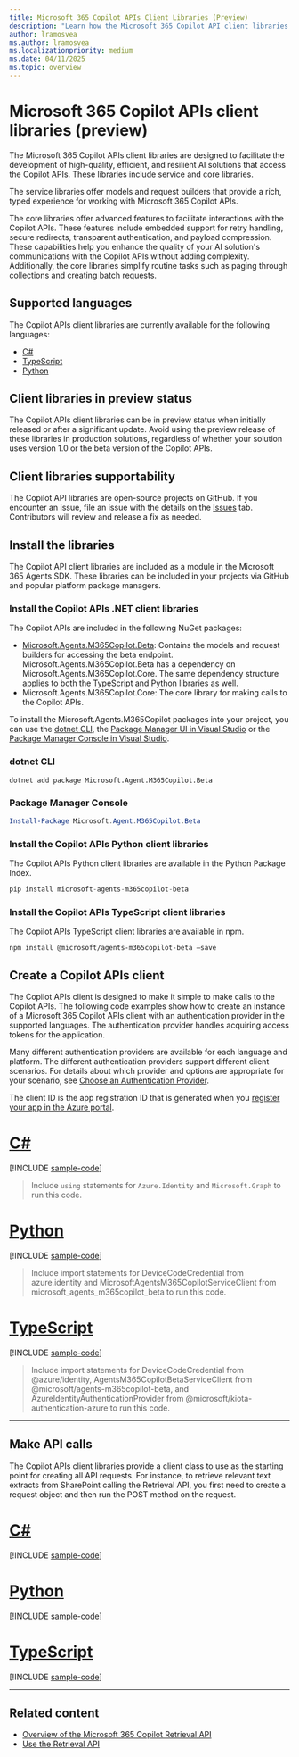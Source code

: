 ```yaml
---
title: Microsoft 365 Copilot APIs Client Libraries (Preview)
description: "Learn how the Microsoft 365 Copilot API client libraries simplify AI solution development with robust features like retry handling, secure redirects, and payload compression."
author: lramosvea
ms.author: lramosvea
ms.localizationpriority: medium
ms.date: 04/11/2025
ms.topic: overview
---
```


# Microsoft 365 Copilot APIs client libraries (preview)

The Microsoft 365 Copilot APIs client libraries are designed to facilitate the development of high-quality, efficient, and resilient AI solutions that access the Copilot APIs. These libraries include service and core libraries.

The service libraries offer models and request builders that provide a rich, typed experience for working with Microsoft 365 Copilot APIs.

The core libraries offer advanced features to facilitate interactions with the Copilot APIs. These features include embedded support for retry handling, secure redirects, transparent authentication, and payload compression. These capabilities help you enhance the quality of your AI solution's communications with the Copilot APIs without adding complexity. Additionally, the core libraries simplify routine tasks such as paging through collections and creating batch requests.

## Supported languages

The Copilot APIs client libraries are currently available for the following languages:

- [C#](https://github.com/microsoft/Agents-M365Copilot/tree/main/dotnet)
- [TypeScript](https://github.com/microsoft/Agents-M365Copilot/tree/main/typescript)
- [Python](https://github.com/microsoft/Agents-M365Copilot/tree/main/python)

## Client libraries in preview status

The Copilot APIs client libraries can be in preview status when initially released or after a significant update. Avoid using the preview release of these libraries in production solutions, regardless of whether your solution uses version 1.0 or the beta version of the Copilot APIs.

## Client libraries supportability

The Copilot API libraries are open-source projects on GitHub. If you encounter an issue, file an issue with the details on the [Issues](https://github.com/microsoft/Agents-M365Copilot/issues) tab. Contributors will review and release a fix as needed.

## Install the libraries

The Copilot API client libraries are included as a module in the Microsoft 365 Agents SDK. These libraries can be included in your projects via GitHub and popular platform package managers.

### Install the Copilot APIs .NET client libraries

The Copilot APIs are included in the following NuGet packages:

- [Microsoft.Agents.M365Copilot.Beta](https://github.com/microsoft/Agents-M365Copilot/tree/main/dotnet/src/Microsoft.Agents.M365Copilot.Beta): Contains the models and request builders for accessing the beta endpoint. Microsoft.Agents.M365Copilot.Beta has a dependency on Microsoft.Agents.M365Copilot.Core. The same dependency structure applies to both the TypeScript and Python libraries as well.
- Microsoft.Agents.M365Copilot.Core: The core library for making calls to the Copilot APIs.

To install the Microsoft.Agents.M365Copilot packages into your project, you can use the [dotnet CLI](/nuget/quickstart/install-and-use-a-package-using-the-dotnet-cli), the [Package Manager UI in Visual Studio](/nuget/quickstart/install-and-use-a-package-in-visual-studio) or the [Package Manager Console in Visual Studio](/nuget/quickstart/install-and-use-a-package-in-visual-studio).

### dotnet CLI

```dotnetcli
dotnet add package Microsoft.Agent.M365Copilot.Beta
```

### Package Manager Console

```powershell
Install-Package Microsoft.Agent.M365Copilot.Beta
```

### Install the Copilot APIs Python client libraries

The Copilot APIs Python client libraries are available in the Python Package Index.

```py
pip install microsoft-agents-m365copilot-beta
```

### Install the Copilot APIs TypeScript client libraries

The Copilot APIs TypeScript client libraries are available in npm.

```Shell
npm install @microsoft/agents-m365copilot-beta –save
```

## Create a Copilot APIs client

The Copilot APIs client is designed to make it simple to make calls to the Copilot APIs. The following code examples show how to create an instance of a Microsoft 365 Copilot APIs client with an authentication provider in the supported languages. The authentication provider handles acquiring access tokens for the application.

Many different authentication providers are available for each language and platform. The different authentication providers support different client scenarios. For details about which provider and options are appropriate for your scenario, see [Choose an Authentication Provider](/graph/sdks/choose-authentication-providers). 

The client ID is the app registration ID that is generated when you [register your app in the Azure portal](/graph/auth-register-app-v2).

# [C#](#tab/csharp)

[!INCLUDE [sample-code](../api-reference/includes/snippets/csharp/create_client_csharp.md)]
> Include `using` statements for `Azure.Identity` and `Microsoft.Graph` to run this code.

# [Python](#tab/python)

[!INCLUDE [sample-code](../api-reference/includes/snippets/csharp/create_client_python.md)]
> Include import statements for DeviceCodeCredential from azure.identity and MicrosoftAgentsM365CopilotServiceClient from microsoft_agents_m365copilot_beta to run this code.

# [TypeScript](#tab/typescript)

[!INCLUDE [sample-code](../api-reference/includes/snippets/csharp/create_client_typescript.md)]
> Include import statements for DeviceCodeCredential from @azure/identity,  AgentsM365CopilotBetaServiceClient from @microsoft/agents-m365copilot-beta, and AzureIdentityAuthenticationProvider from @microsoft/kiota-authentication-azure to run this code.

---

## Make API calls

The Copilot APIs client libraries provide a client class to use as the starting point for creating all API requests. For instance, to retrieve relevant text extracts from SharePoint calling the Retrieval API, you first need to create a request object and then run the POST method on the request.

# [C#](#tab/csharp)

[!INCLUDE [sample-code](../api-reference/includes/snippets/csharp/create_requests_csharp.md)]

# [Python](#tab/python)

[!INCLUDE [sample-code](../api-reference/includes/snippets/csharp/create_requests_python.md)]

# [TypeScript](#tab/typescript)

[!INCLUDE [sample-code](../api-reference/includes/snippets/csharp/create_requests_typescript.md)]

---

## Related content

- [Overview of the Microsoft 365 Copilot Retrieval API](../api-reference/retrieval-api-overview.md)
- [Use the Retrieval API](../api-reference/copilotroot-retrieval.md)
